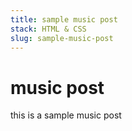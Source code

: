 ```yaml
---
title: sample music post
stack: HTML & CSS
slug: sample-music-post
---
```


# music post

this is a sample music post